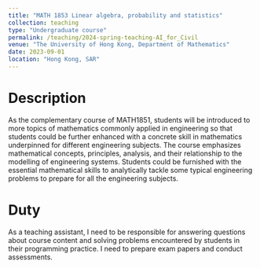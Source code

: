 ```yaml
---
title: "MATH 1853 Linear algebra, probability and statistics"
collection: teaching
type: "Undergraduate course"
permalink: /teaching/2024-spring-teaching-AI_for_Civil
venue: "The University of Hong Kong, Department of Mathematics"
date: 2023-09-01
location: "Hong Kong, SAR"
---
```


Description
======
As the complementary course of MATH1851, students will be introduced to more topics of mathematics commonly applied in engineering so that students could be further enhanced with a concrete skill in mathematics underpinned for different engineering subjects. The course emphasizes mathematical concepts, principles, analysis, and their relationship to the modelling of engineering systems.  Students could be furnished with the essential mathematical skills to analytically tackle some typical engineering problems to prepare for all the engineering subjects.

Duty
======
As a teaching assistant, I need to be responsible for answering questions about course content and solving problems encountered by students in their programming practice. I need to prepare exam papers and conduct assessments.
